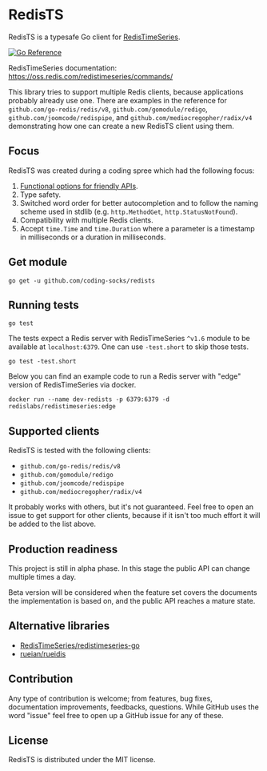 # RedisTS

RedisTS is a typesafe Go client for [RedisTimeSeries](github.com/RedisTimeSeries/RedisTimeSeries).

[![Go Reference](https://pkg.go.dev/badge/github.com/coding-socks/redists.svg)](https://pkg.go.dev/github.com/coding-socks/redists)

RedisTimeSeries documentation: https://oss.redis.com/redistimeseries/commands/

This library tries to support multiple Redis clients, because applications probably already use one. There are examples in the reference for `github.com/go-redis/redis/v8`, `github.com/gomodule/redigo`, `github.com/joomcode/redispipe`, and `github.com/mediocregopher/radix/v4` demonstrating how one can create a new RedisTS client using them.

## Focus

RedisTS was created during a coding spree which had the following focus:

1. [Functional options for friendly APIs](https://dave.cheney.net/2014/10/17/functional-options-for-friendly-apis).
2. Type safety.
3. Switched word order for better autocompletion and to follow the naming scheme used in stdlib (e.g. `http.MethodGet`, `http.StatusNotFound`).
4. Compatibility with multiple Redis clients.
5. Accept `time.Time` and `time.Duration` where a parameter is a timestamp in milliseconds or a duration in milliseconds.

## Get module

```
go get -u github.com/coding-socks/redists
```

## Running tests

```
go test
```

The tests expect a Redis server with RedisTimeSeries `^v1.6` module to be available at `localhost:6379`. One can use `-test.short` to skip those tests.

```
go test -test.short
```

Below you can find an example code to run a Redis server with "edge" version of RedisTimeSeries via docker.

```
docker run --name dev-redists -p 6379:6379 -d redislabs/redistimeseries:edge
```

## Supported clients

RedisTS is tested with the following clients:

- `github.com/go-redis/redis/v8`
- `github.com/gomodule/redigo`
- `github.com/joomcode/redispipe`
- `github.com/mediocregopher/radix/v4`

It probably works with others, but it's not guaranteed. Feel free to open an issue to get support for other clients, because if it isn't too much effort it will be added to the list above.

## Production readiness

This project is still in alpha phase. In this stage the public API can change multiple times a day.

Beta version will be considered when the feature set covers the documents the implementation is based on, and the public API reaches a mature state.

## Alternative libraries

- [RedisTimeSeries/redistimeseries-go](https://github.com/RedisTimeSeries/redistimeseries-go)
- [rueian/rueidis](https://github.com/rueian/rueidis)

## Contribution

Any type of contribution is welcome; from features, bug fixes, documentation improvements, feedbacks, questions. While GitHub uses the word "issue" feel free to open up a GitHub issue for any of these.

## License

RedisTS is distributed under the MIT license.
